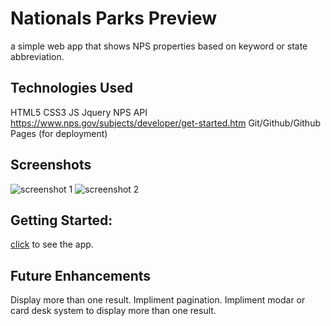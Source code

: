 # Nationals Parks Preview

a simple web app that shows NPS properties based on keyword or state abbreviation. 

## Technologies Used
HTML5
CSS3
JS
Jquery
NPS API https://www.nps.gov/subjects/developer/get-started.htm 
Git/Github/Github Pages (for deployment)

## Screenshots

![screenshot 1](##)
![screenshot 2](##)

## Getting Started:
[click](https://garrettruss.github.io/NPS-Project/) to see the app. 

## Future Enhancements
Display more than one result. 
Impliment pagination.
Impliment modar or card desk system to display more than one result. 